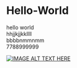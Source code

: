# Hello-World
hello world  
hhjjkjjkkllll  
bbbbnmmnmm  
7788999999  

[![IMAGE ALT TEXT HERE](http://img.youtube.com/vi/YOUTUBE_VIDEO_ID_HERE/0.jpg)](https://youtu.be/SNN4s4HEaW4)



